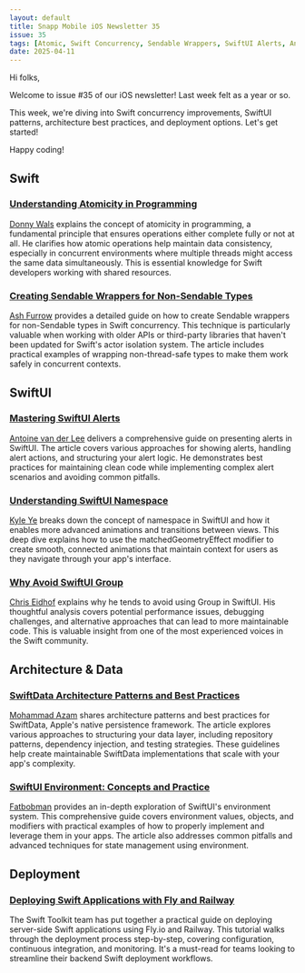 ```yaml
---
layout: default
title: Snapp Mobile iOS Newsletter 35
issue: 35
tags: [Atomic, Swift Concurrency, Sendable Wrappers, SwiftUI Alerts, Animation Namespaces, Group Layout, SwiftData Architecture, Environment Patterns, Deployment]
date: 2025-04-11
---
```


Hi folks,

Welcome to issue #35 of our iOS newsletter! Last week felt as a year or so. 

This week, we're diving into Swift concurrency improvements, SwiftUI patterns, architecture best practices, and deployment options. Let's get started!

Happy coding!

## Swift

### [Understanding Atomicity in Programming](https://www.donnywals.com/what-does-atomic-mean-in-programming/)
[Donny Wals](https://bsky.app/profile/donnywals.bsky.social) explains the concept of atomicity in programming, a fundamental principle that ensures operations either complete fully or not at all. He clarifies how atomic operations help maintain data consistency, especially in concurrent environments where multiple threads might access the same data simultaneously. This is essential knowledge for Swift developers working with shared resources.

### [Creating Sendable Wrappers for Non-Sendable Types](https://ashidiqi.com/blog/create-sendable-wrapper-for-non-sendable-types-in-swift-concurrency/)
[Ash Furrow](https://ashidiqi.com) provides a detailed guide on how to create Sendable wrappers for non-Sendable types in Swift concurrency. This technique is particularly valuable when working with older APIs or third-party libraries that haven't been updated for Swift's actor isolation system. The article includes practical examples of wrapping non-thread-safe types to make them work safely in concurrent contexts.

## SwiftUI

### [Mastering SwiftUI Alerts](https://www.avanderlee.com/swiftui/swiftui-alert-presenting/)
[Antoine van der Lee](https://github.com/AvdLee) delivers a comprehensive guide on presenting alerts in SwiftUI. The article covers various approaches for showing alerts, handling alert actions, and structuring your alert logic. He demonstrates best practices for maintaining clean code while implementing complex alert scenarios and avoiding common pitfalls.

### [Understanding SwiftUI Namespace](https://kyleye.top/posts/swiftui-namespace/)
[Kyle Ye](https://github.com/Kyle-Ye) breaks down the concept of namespace in SwiftUI and how it enables more advanced animations and transitions between views. This deep dive explains how to use the matchedGeometryEffect modifier to create smooth, connected animations that maintain context for users as they navigate through your app's interface.

### [Why Avoid SwiftUI Group](https://chris.eidhof.nl/post/why-i-avoid-group/)
[Chris Eidhof](https://bsky.app/profile/eidhof.nl) explains why he tends to avoid using Group in SwiftUI. His thoughtful analysis covers potential performance issues, debugging challenges, and alternative approaches that can lead to more maintainable code. This is valuable insight from one of the most experienced voices in the Swift community.

## Architecture & Data

### [SwiftData Architecture Patterns and Best Practices](https://azamsharp.com/2025/03/28/swiftdata-architecture-patterns-and-practices.html)
[Mohammad Azam](https://azamsharp.com) shares architecture patterns and best practices for SwiftData, Apple's native persistence framework. The article explores various approaches to structuring your data layer, including repository patterns, dependency injection, and testing strategies. These guidelines help create maintainable SwiftData implementations that scale with your app's complexity.

### [SwiftUI Environment: Concepts and Practice](https://fatbobman.com/en/posts/swiftui-environment-concepts-and-practice/)
[Fatbobman](https://bsky.app/profile/fatbobman.bsky.social) provides an in-depth exploration of SwiftUI's environment system. This comprehensive guide covers environment values, objects, and modifiers with practical examples of how to properly implement and leverage them in your apps. The article also addresses common pitfalls and advanced techniques for state management using environment.

## Deployment

### [Deploying Swift Applications with Fly and Railway](https://swifttoolkit.dev/posts/deploy-fly-railway)
The Swift Toolkit team has put together a practical guide on deploying server-side Swift applications using Fly.io and Railway. This tutorial walks through the deployment process step-by-step, covering configuration, continuous integration, and monitoring. It's a must-read for teams looking to streamline their backend Swift deployment workflows.
